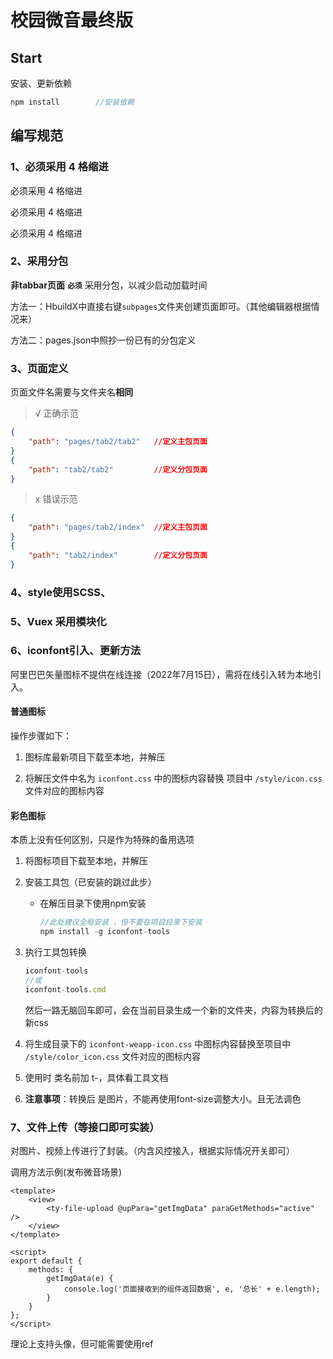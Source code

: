 # 校园微音最终版



## Start

安装、更新依赖

```javascript
npm install        //安装依赖
```



## 编写规范

### 1、必须采用 4 格缩进

必须采用 4 格缩进

必须采用 4 格缩进

必须采用 4 格缩进



### 2、采用分包

**非tabbar页面** **`必须`** 采用分包，以减少启动加载时间

方法一：HbuildX中直接右键`subpages`文件夹创建页面即可。（其他编辑器根据情况来）

方法二：pages.json中照抄一份已有的分包定义



### 3、页面定义

页面文件名需要与文件夹名**相同**

> √ 正确示范

```json
{
    "path": "pages/tab2/tab2"	//定义主包页面 
}
{
    "path": "tab2/tab2"			//定义分包页面
}
```

> x 错误示范

```json
{
    "path": "pages/tab2/index"	//定义主包页面
}
{
    "path": "tab2/index"		//定义分包页面
}
```



### 4、style使用SCSS、



### 5、Vuex 采用模块化



### 6、iconfont引入、更新方法

阿里巴巴矢量图标不提供在线连接（2022年7月15日），需将在线引入转为本地引入。



#### 普通图标

操作步骤如下：

1. 图标库最新项目下载至本地，并解压

   

2. 将解压文件中名为 `iconfont.css` 中的图标内容替换 项目中 `/style/icon.css` 文件对应的图标内容



#### 彩色图标

本质上没有任何区别，只是作为特殊的备用选项

1. 将图标项目下载至本地，并解压
   
2. 安装工具包（已安装的跳过此步）

   - 在解压目录下使用npm安装

     ```javascript
     //此处建议全局安装 ，但不要在项目目录下安装
     npm install -g iconfont-tools 
     ```

     

3. 执行工具包转换

   ```javascript
   iconfont-tools
   //或
   iconfont-tools.cmd
   ```

   然后一路无脑回车即可，会在当前目录生成一个新的文件夹，内容为转换后的新css

   

4. 将生成目录下的 `iconfont-weapp-icon.css` 中图标内容替换至项目中 `/style/color_icon.css` 文件对应的图标内容
   
5. 使用时 类名前加 t-，具体看工具文档
   
6. **注意事项**：转换后 是图片，不能再使用font-size调整大小。且无法调色

### 7、文件上传（等接口即可实装）

对图片、视频上传进行了封装。（内含风控接入，根据实际情况开关即可）

调用方法示例(发布微音场景)

```vue
<template>
	<view>
		<ty-file-upload @upPara="getImgData" paraGetMethods="active" />
	</view>
</template>

<script>
export default {
	methods: {
		getImgData(e) {
			console.log('页面接收到的组件返回数据', e, '总长' + e.length);
		}
	}
};
</script>
```

理论上支持头像，但可能需要使用ref


